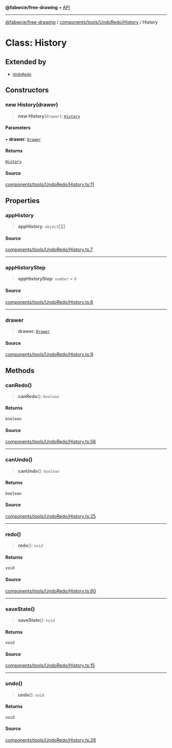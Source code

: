 **@fabwcie/free-drawing** • [API](../../../../../README.md)

***

[@fabwcie/free-drawing](../../../../../README.md) / [components/tools/UndoRedo/History](../README.md) / History

# Class: History

## Extended by

- [`UndoRedo`](../../UndoRedo/classes/UndoRedo.md)

## Constructors

### new History(drawer)

> **new History**(`drawer`): [`History`](History.md)

#### Parameters

• **drawer**: [`Drawer`](../../../../../Drawer/classes/Drawer.md)

#### Returns

[`History`](History.md)

#### Source

[components/tools/UndoRedo/History.ts:11](https://github.com/fabienwnklr/free-drawing/blob/master/src/components/tools/UndoRedo/History.ts#L11)

## Properties

### appHistory

> **appHistory**: `object`[][]

#### Source

[components/tools/UndoRedo/History.ts:7](https://github.com/fabienwnklr/free-drawing/blob/master/src/components/tools/UndoRedo/History.ts#L7)

***

### appHistoryStep

> **appHistoryStep**: `number` = `0`

#### Source

[components/tools/UndoRedo/History.ts:8](https://github.com/fabienwnklr/free-drawing/blob/master/src/components/tools/UndoRedo/History.ts#L8)

***

### drawer

> **drawer**: [`Drawer`](../../../../../Drawer/classes/Drawer.md)

#### Source

[components/tools/UndoRedo/History.ts:9](https://github.com/fabienwnklr/free-drawing/blob/master/src/components/tools/UndoRedo/History.ts#L9)

## Methods

### canRedo()

> **canRedo**(): `boolean`

#### Returns

`boolean`

#### Source

[components/tools/UndoRedo/History.ts:56](https://github.com/fabienwnklr/free-drawing/blob/master/src/components/tools/UndoRedo/History.ts#L56)

***

### canUndo()

> **canUndo**(): `boolean`

#### Returns

`boolean`

#### Source

[components/tools/UndoRedo/History.ts:25](https://github.com/fabienwnklr/free-drawing/blob/master/src/components/tools/UndoRedo/History.ts#L25)

***

### redo()

> **redo**(): `void`

#### Returns

`void`

#### Source

[components/tools/UndoRedo/History.ts:60](https://github.com/fabienwnklr/free-drawing/blob/master/src/components/tools/UndoRedo/History.ts#L60)

***

### saveState()

> **saveState**(): `void`

#### Returns

`void`

#### Source

[components/tools/UndoRedo/History.ts:15](https://github.com/fabienwnklr/free-drawing/blob/master/src/components/tools/UndoRedo/History.ts#L15)

***

### undo()

> **undo**(): `void`

#### Returns

`void`

#### Source

[components/tools/UndoRedo/History.ts:28](https://github.com/fabienwnklr/free-drawing/blob/master/src/components/tools/UndoRedo/History.ts#L28)

